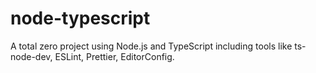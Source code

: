 # node-typescript
A total zero project using Node.js and TypeScript including tools like ts-node-dev, ESLint, Prettier, EditorConfig.
